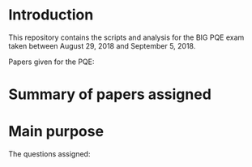 # Introduction

This repository contains the scripts and analysis for the BIG PQE exam taken between August 29, 2018 and September 5, 2018. 

Papers given for the PQE: 

# Summary of papers assigned

# Main purpose 

The questions assigned:


